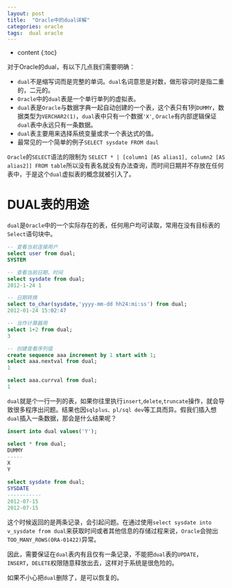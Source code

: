 ```yaml
---
layout: post
title:  "Oracle中的dual详解"
categories: oracle
tags:  dual oracle
---
```


* content
{:toc}

对于Oracle的dual，有以下几点我们需要明确：

- `dual`不是缩写词而是完整的单词。`dual`名词意思是对数，做形容词时是指二重的，二元的。
- `Oracle`中的`dual`表是一个单行单列的虚拟表。
- `dual`表是`Oracle`与数据字典一起自动创建的一个表，这个表只有1列`DUMMY`，数据类型为`VERCHAR2(1)`，`dual`表中只有一个数据`'X'`, `Oracle`有内部逻辑保证`dual`表中永远只有一条数据。
- `dual`表主要用来选择系统变量或求一个表达式的值。
- 最常见的一个简单的例子`SELECT sysdate FROM daul`

`Oracle`的`SELECT`语法的限制为 `SELECT * | [column1 [AS alias1], column2 [AS alias2]] FROM table`所以没有表名就没有办法查询，而时间日期并不存放在任何表中，于是这个`dual`虚拟表的概念就被引入了。

# DUAL表的用途

`dual`是`Oracle`中的一个实际存在的表，任何用户均可读取，常用在没有目标表的`Select`语句块中。

```sql
-- 查看当前连接用户
select user from dual; 
SYSTEM

-- 查看当前日期、时间
select sysdate from dual; 
2012-1-24 1

-- 日期转换
select to_char(sysdate,'yyyy-mm-dd hh24:mi:ss') from dual; 
2012-01-24 15:02:47

-- 当作计算器用
select 1+2 from dual;
3

-- 创建查看序列值
create sequence aaa increment by 1 start with 1;
select aaa.nextval from dual;
1

select aaa.currval from dual;
1
```

`dual`就是个一行一列的表，如果你往里执行`insert`,`delete`,`truncate`操作，就会导致很多程序出问题。结果也因`sqlplus、pl/sql dev`等工具而异。假我们插入想`dual`插入一条数据，那会是什么结果呢？

```sql
insert into dual values('Y');

select * from dual;
DUMMY
-----
X
Y

select sysdate from dual;
SYSDATE
-----------
2012-07-15
2012-07-15
```

这个时候返回的是两条记录，会引起问题。在通过使用`select sysdate into v_sysdate from dual`来获取时间或者其他信息的存储过程来说，`Oracle`会抛出`TOO_MANY_ROWS(ORA-01422)`异常。

因此，需要保证在`dual`表内有且仅有一条记录，不能把`dual`表的`UPDATE`，`INSERT`，`DELETE`权限随意释放出去，这样对于系统是很危险的。

如果不小心把`dual`删除了，是可以恢复的。